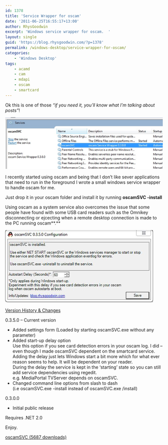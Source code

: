 ```yaml
---
id: 1378
title: 'Service Wrapper for oscam'
date: '2011-06-25T16:55:17+13:00'
author: RhysGoodwin
excerpt: 'Windows service wrapper for oscam.  '
layout: single
guid: 'https://blog.rhysgoodwin.com/?p=1378'
permalink: /windows-desktop/service-wrapper-for-oscam/
categories:
    - 'Windows Desktop'
tags:
    - acamd
    - cam
    - mdapi
    - oscam
    - smartcard
---
```


Ok this is one of those *“if you need it, you’ll know what I’m talking about posts”*!

[![](/content/uploads/2011/06/svcmgr.jpg "Services Manager")](/content/uploads/2011/06/svcmgr.jpg)

I recently started using oscam and being that I don’t like sever applications that need to run in the foreground I wrote a small windows service wrapper to handle oscam for me.

Just drop it in your oscam folder and install it by running **oscamSVC -install**

Using oscam as a system service also overcomes the issue that some people have found with some USB card readers such as the Omnikey disconnecting or ejcecting when a remote desktop connection is made to the PC running oscam**.**

[![](/content/uploads/2011/06/ConfigTool.jpg "Config Form")](/content/uploads/2011/06/ConfigTool.jpg)

<span style="text-decoration: underline;">Version History &amp; Changes</span>

0.3.5.0 – Current version

- Added settings form (Loaded by starting oscamSVC.exe without any parameter)
- Added start-up delay option  
    Use this option if you see card detection errors in your oscam log. I did – even though I made oscamSVC dependent on the smartcard service.  
    Adding the delay just lets Windows start a bit more which for what ever reason seems to help. It will be dependent on your reader.  
    During the delay the service is kept in the ‘starting’ state so you can still add service dependencies using regedit.  
    e.g. MediaPortal TVServer depends on oscamSVC.
- Changed command line options from slash to dash  
    (i.e oscamSVC.exe -install instead of oscamSVC.exe /install)

0.3.0.0

- Initial public release

Requires .NET 2.0

Enjoy.

[ oscamSVC (5687 downloads) ](https://blog.rhysgoodwin.com/download/2463/ "Version 0.3.5.0")